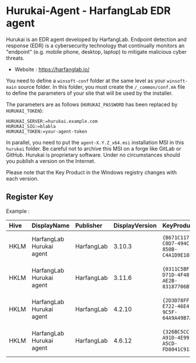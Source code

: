 # Hurukai-Agent - HarfangLab EDR agent

Hurukai is an EDR agent developed by HarfangLab.
Endpoint detection and response (EDR) is a cybersecurity technology that continually monitors an "endpoint" (e.g. mobile phone, desktop, laptop) to mitigate malicious cyber threats.

* Website : https://harfanglab.io/

You need to define a `winsoft-conf` folder at the same level as your `winsoft-main` source folder.
In this folder, you must create the `/_common/conf.mk` file to define the parameters of your site that will be used by the installer.

The parameters are as follows (`HURUKAI_PASSWORD` has been replaced by `HURUKAI_TOKEN`):
```
HURUKAI_SERVER:=hurukai.example.com
HURUKAI_SIG:=blabla
HURUKAI_TOKEN:=your-agent-token
```

In parallel, you need to put the `agent-X.Y.Z_x64.msi` installation MSI in this `hurukai` folder.
Be careful not to archive this MSI on a forge like GitLab or GitHub.
Hurukai is proprietary software.
Under no circumstances should you publish a version on the Internet.

Please note that the Key Product in the Windows registry changes with each version.


## Register Key

Example :

 | Hive | DisplayName | Publisher | DisplayVersion | KeyProduct | UninstallExe |
 |:---- |:----------- |:--------- |:-------------- |:---------- |:------------ |
 | HKLM | HarfangLab Hurukai agent | HarfangLab | 3.10.3 | `{B671C117-C0D7-494C-850B-C4A1D9E18E5C}` | `MsiExec.exe /X{B671C117-C0D7-494C-850B-C4A1D9E18E5C}` |
 | HKLM | HarfangLab Hurukai agent | HarfangLab | 3.11.6 | `{0311C5BF-D71D-4F48-AE2B-83187706B792}` | `MsiExec.exe /X{0311C5BF-D71D-4F48-AE2B-83187706B792}` |
 | HKLM | HarfangLab Hurukai agent | HarfangLab | 4.2.10 | `{2D3D78FF-E722-46E4-9C5F-64A9A49B7ACD}` | `MsiExec.exe /X{2D3D78FF-E722-46E4-9C5F-64A9A49B7ACD}` |
 | HKLM | HarfangLab Hurukai agent | HarfangLab | 4.6.12 | `{326BC5CC-A91D-4E99-A5CD-FD8041C91F8B}` | `MsiExec.exe /X{326BC5CC-A91D-4E99-A5CD-FD8041C91F8B}` |
